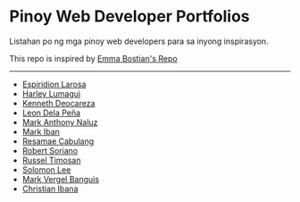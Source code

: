 # Pinoy Web Developer Portfolios

Listahan po ng mga pinoy web developers para sa inyong inspirasyon. 

This repo is inspired by [Emma Bostian's Repo](https://github.com/emmabostian/developer-portfolios)

---

* [Espiridion Larosa](https://edionmelarosa.github.io/)
* [Harley Lumagui](https://harleylumagui.info/)
* [Kenneth Deocareza](https://kennethdeocareza.000webhostapp.com/)
* [Leon Dela Peña](https://leonndp.com/)
* [Mark Anthony Naluz](http://markanthonynaluz.com/)
* [Mark Iban](https://markiban.gq/)
* [Resamae Cabulang](https://resamaecabulang.netlify.app/)
* [Robert Soriano](https://robsoriano.xyz/)
* [Russel Timosan](http://russeltimosan.com/)
* [Solomon Lee](http://techx-solutions.com/)
* [Mark Vergel Banguis](https://banguismv.wtf/)
* [Christian Ibana](https://88christian.github.io/Ciworks)
